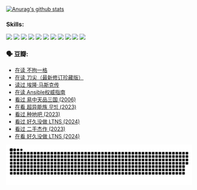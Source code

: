 
[![Anurag's github stats](https://github-readme-stats.vercel.app/api?username=w940853815)](https://github.com/anuraghazra/github-readme-stats)

### Skills:

<code><img height="32" src="https://cdn.jsdelivr.net/npm/simple-icons@v5/icons/python.svg"></code>
<code><img height="32" src="https://cdn.jsdelivr.net/npm/simple-icons@v5/icons/javascript.svg"></code>
<code><img height="32" src="https://cdn.jsdelivr.net/npm/simple-icons@v5/icons/django.svg"></code>
<code><img height="32" src="https://cdn.jsdelivr.net/npm/simple-icons@v5/icons/flask.svg"></code>
<code><img height="32" src="https://cdn.jsdelivr.net/npm/simple-icons@v5/icons/vuetify.svg"></code>
<code><img height="32" src="https://cdn.jsdelivr.net/npm/simple-icons@v5/icons/git.svg"></code>
<code><img height="32" src="https://cdn.jsdelivr.net/npm/simple-icons@v5/icons/docker.svg"></code>
<code><img height="32" src="https://cdn.jsdelivr.net/npm/simple-icons@v5/icons/postgresql.svg"></code>
<code><img height="32" src="https://cdn.jsdelivr.net/npm/simple-icons@v5/icons/elasticsearch.svg"></code>
<code><img height="32" src="https://cdn.jsdelivr.net/npm/simple-icons@v5/icons/macos.svg"></code>
<code><img height="32" src="https://cdn.jsdelivr.net/npm/simple-icons@v5/icons/linux.svg"></code>

### 🗣 豆瓣:

<!-- DOUBAN-ACTIVITIES:START -->
- [在读 不拘一格](https://www.douban.com/people/136069238/status/4541712161/?_i=09792236)
- [在读 刀尖（最新修订珍藏版）](https://www.douban.com/people/136069238/status/4541711339/?_i=09792236)
- [读过 埃隆·马斯克传](https://www.douban.com/people/136069238/status/4541710351/?_i=09792236)
- [在读 Ansible权威指南](https://www.douban.com/people/136069238/status/4539151450/?_i=09792236)
- [看过 易中天品三国‎ (2006)](https://www.douban.com/people/136069238/status/4529910812/?_i=09792236)
- [在看 超异能族 무빙‎ (2023)](https://www.douban.com/people/136069238/status/4527291077/?_i=09792236)
- [看过 种地吧‎ (2023)](https://www.douban.com/people/136069238/status/4527289637/?_i=09792236)
- [看过 好久没做 LTNS‎ (2024)](https://www.douban.com/people/136069238/status/4527289515/?_i=09792236)
- [看过 二手杰作‎ (2023)](https://www.douban.com/people/136069238/status/4522502716/?_i=09792236)
- [在看 好久没做 LTNS‎ (2024)](https://www.douban.com/people/136069238/status/4521969883/?_i=09792236)
<!-- DOUBAN-ACTIVITIES:END -->


![Snake animation](https://raw.githubusercontent.com/w940853815/w940853815/output/github-contribution-grid-snake.svg)

<!--
**w940853815/w940853815** is a ✨ _special_ ✨ repository because its `README.md` (this file) appears on your GitHub profile.

Here are some ideas to get you started:

- 🔭 I’m currently working on ...
- 🌱 I’m currently learning ...
- 👯 I’m looking to collaborate on ...
- 🤔 I’m looking for help with ...
- 💬 Ask me about ...
- 📫 How to reach me: ...
- 😄 Pronouns: ...
- ⚡ Fun fact: ...
-->
